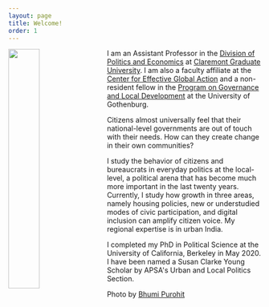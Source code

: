 ```yaml
---
layout: page
title: Welcome!
order: 1
---
```


<!-- Global site tag (gtag.js) - Google Analytics -->
<script async src="https://www.googletagmanager.com/gtag/js?id=UA-111923831-1"></script>
<script>
  window.dataLayer = window.dataLayer || [];
  function gtag(){dataLayer.push(arguments);}
  gtag('js', new Date());

  gtag('config', 'UA-111923831-1');
</script>


<img style="float: left;padding-right: 20px;" src="picture2.png"  width="35%" height="35%">


I am an Assistant Professor in the [Division of Politics and Economics](https://www.cgu.edu/school/ssspe/division-of-politics-economics/) at [Claremont Graduate University](https://www.cgu.edu). I am also a faculty affiliate at the [Center for Effective Global Action](https://cega.berkeley.edu) and a non-resident fellow in the [Program on Governance and Local Development](https://gld.gu.se) at the University of Gothenburg.


Citizens almost universally feel that their national-level governments are out of touch with their needs. How can they create change in their own communities? 

 I study the behavior of citizens and bureaucrats in everyday politics at the local-level, a political arena that has become much more important in the last twenty years. Currently, I study how growth in three areas, namely housing policies, new or understudied modes of civic participation, and digital inclusion can amplify citizen voice. My regional expertise is in urban India.


I completed my PhD in Political Science at the University of California, Berkeley in May 2020. I have been named a Susan Clarke Young Scholar by APSA's Urban and Local Politics Section. 



Photo by [Bhumi Purohit](https://www.bhumipurohit.com)



